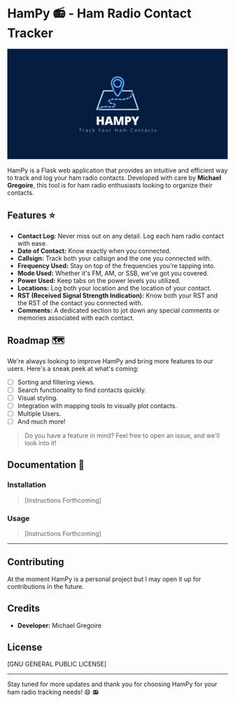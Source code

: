 # HamPy :radio: - Ham Radio Contact Tracker

![HamPy Banner](static/images/hampy_banner.png)

HamPy is a Flask web application that provides an intuitive and efficient way to track and log your ham radio contacts. Developed with care by **Michael Gregoire**, this tool is for ham radio enthusiasts looking to organize their contacts.

## Features :star:

- **Contact Log:** Never miss out on any detail. Log each ham radio contact with ease.
- **Date of Contact:** Know exactly when you connected.
- **Callsign:** Track both your callsign and the one you connected with.
- **Frequency Used:** Stay on top of the frequencies you're tapping into.
- **Mode Used:** Whether it's FM, AM, or SSB, we've got you covered.
- **Power Used:** Keep tabs on the power levels you utilized.
- **Locations:** Log both your location and the location of your contact.
- **RST (Received Signal Strength Indication):** Know both your RST and the RST of the contact you connected with.
- **Comments:** A dedicated section to jot down any special comments or memories associated with each contact.

## Roadmap :world_map:

We're always looking to improve HamPy and bring more features to our users. Here's a sneak peek at what's coming:

- [ ] Sorting and filtering views.
- [ ] Search functionality to find contacts quickly.
- [ ] Visual styling.
- [ ] Integration with mapping tools to visually plot contacts.
- [ ] Multiple Users.
- [ ] And much more!

> Do you have a feature in mind? Feel free to open an issue, and we'll look into it!

## Documentation :book:

### Installation
> [Instructions Forthcoming]

### Usage
> [Instructions Forthcoming]

---

## Contributing

At the moment HamPy is a personal project but I may open it up for contributions in the future.

## Credits

- **Developer:** Michael Gregoire

## License

[GNU GENERAL PUBLIC LICENSE]

---

Stay tuned for more updates and thank you for choosing HamPy for your ham radio tracking needs! :smile: :radio:
